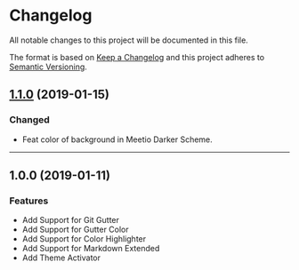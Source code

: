 # Changelog
All notable changes to this project will be documented in this file.

The format is based on [Keep a Changelog](http://keepachangelog.com/en/1.0.0/) and this project adheres to [Semantic Versioning](http://semver.org/spec/v2.0.0.html).

<a name="1.1.0"></a>
## [1.1.0](https://github.com/mauroreisvieira/meetio/compare/v1.0.0...v1.1.0) (2019-01-15)

### Changed

* Feat color of background in Meetio Darker Scheme.

---

<a name="1.0.0"></a>
## 1.0.0 (2019-01-11)

### Features
* Add Support for Git Gutter
* Add Support for Gutter Color
* Add Support for Color Highlighter
* Add Support for Markdown Extended
* Add Theme Activator
